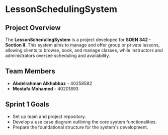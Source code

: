# LessonSchedulingSystem

## Project Overview
The **LessonSchedulingSystem** is a project developed for **SOEN 342 - Section II**. This system aims to manage and offer group or private lessons, allowing clients to browse, book, and manage classes, while instructors and administrators oversee scheduling and availability.

## Team Members
- **Abdelrahman Alkhabbaz** - 40258582
- **Mostafa Mohamed** - 40201893

## Sprint 1 Goals
- Set up team and project repository.
- Develop a use case diagram outlining the core system functionalities.
- Prepare the foundational structure for the system's development.

